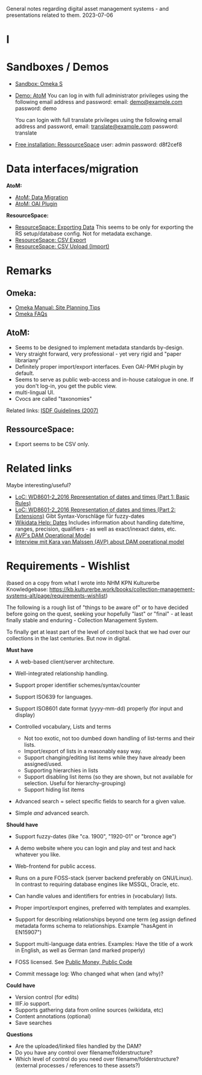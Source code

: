 General notes regarding digital asset management systems - and presentations related to them.
2023-07-06


# I



# Sandboxes / Demos

  * [Sandbox: Omeka S](https://omeka.org/s/download#sandbox)

  * [Demo: AtoM](https://demo.accesstomemory.org/)
    You can log in with full administrator privileges using the following email address and password:
    email: demo@example.com
    password: demo

    You can login with full translate privileges using the following email address and password,
    email: translate@example.com
    password: translate

  * [Free installation: RessourceSpace](https://pb.free.resourcespace.com/)
    user: admin
    password: d8f2cef8


# Data interfaces/migration

**AtoM:**
  * [AtoM: Data Migration](https://www.artefactual.com/services/data-migration/)
  * [AtoM: OAI Plugin](https://www.accesstomemory.org/en/docs/2.6/user-manual/import-export/oai-pmh/)

**ResourceSpace:**
  * [ResourceSpace: Exporting Data](https://www.resourcespace.com/knowledge-base/systemadmin/download-config)
    This seems to be only for exporting the RS setup/database config. Not for metadata exchange.
  * [ResourceSpace: CSV Export](https://www.resourcespace.com/knowledge-base/user/csv_export)
  * [ResourceSpace: CSV Upload (Import)](https://www.resourcespace.com/knowledge-base/plugins/csv-upload)
   


# Remarks

## Omeka: 

  * [Omeka Manual: Site Planning Tips](https://omeka.org/classic/docs/GettingStarted/Site_Planning_Tips/)
  * [Omeka FAQs](https://forum.omeka.org/t/omeka-frequently-asked-questions/6777)

## AtoM: 

  * Seems to be designed to implement metadata standards by-design.
  * Very straight forward, very professional - yet very rigid and "paper librariany"
  * Definitely proper import/export interfaces. Even OAI-PMH plugin by default.
  * Seems to serve as public web-access and in-house catalogue in one.
    If you don't log-in, you get the public view.
  * multi-lingual UI.
  * Cvocs are called "taxonomies"

Related links:
  [ISDF Guidelines (2007)](https://www.ica.org/sites/default/files/CBPS_2007_Guidelines_ISDF_First-edition_EN.pdf)


## RessourceSpace: 
  * Export seems to be CSV only.





# Related links

Maybe interesting/useful?


  * [LoC: WD8601-2\_2016 Representation of dates and times (Part 1: Basic Rules)](https://www.loc.gov/standards/datetime/iso-tc154-wg5_n0038_iso_wd_8601-1_2016-02-16.pdf)
  * [LoC: WD8601-2\_2016 Representation of dates and times (Part 2: Extensions)](https://www.loc.gov/standards/datetime/iso-tc154-wg5_n0039_iso_wd_8601-2_2016-02-16.pdf)
    Gibt Syntax-Vorschläge für fuzzy-dates
  * [Wikidata Help: Dates](https://www.wikidata.org/wiki/Help:Dates)
    Includes information about handling date/time, ranges, precision, qualifiers - as well as exact/inexact dates, etc.
  * [AVP's DAM Operational Model](https://www.weareavp.com/guide/dam-operational-model/)
  * [Interview mit Kara van Malssen (AVP) about DAM operational model](https://www.weareavp.com/avps-operational-model-for-dam-success-an-interview-with-kara-van-malssen/)


# Requirements - Wishlist

(based on a copy from what I wrote into NHM KPN Kulturerbe Knowledgebase: https://kb.kulturerbe.work/books/collection-management-systems-alt/page/requirements-wishlist)

The following is a rough list of "things to be aware of" or to have decided
before going on the quest, seeking your hopefully "last" or "final" - at least
finally stable and enduring - Collection Management System.

To finally get at least part of the level of control back that we had over our
collections in the last centuries. But now in digital.

**Must have**
  * A web-based client/server architecture.
  * Well-integrated relationship handling.

  * Support proper identifier schemes/syntax/counter
  * Support ISO639 for languages.
  * Support ISO8601 date format (yyyy-mm-dd) properly (for input and display)

  * Controlled vocabulary, Lists and terms
    * Not too exotic, not too dumbed down handling of list-terms and their lists.
    * Import/export of lists in a reasonably easy way.
    * Support changing/editing list items while they have already been assigned/used.
    * Supporting hierarchies in lists
    * Support disabling list items (so they are shown, but not available for selection. Useful for hierarchy-grouping)
    * Support hiding list items
  * Advanced search = select specific fields to search for a given value.
  * Simple *and* advanced search.


**Should have**
  * Support fuzzy-dates (like "ca. 1900", "1920-01" or "bronce age")

  * A demo website where you can login and play and test and hack whatever you like.

  * Web-frontend for public access.

  * Runs on a pure FOSS-stack (server backend preferably on GNU/Linux). In
    contrast to requiring database engines like MSSQL, Oracle, etc.

  * Can handle values and identifiers for entries in (vocabulary) lists.

  * Proper import/export engines, preferred with templates and examples.

  * Support for describing relationships beyond one term (eg assign defined
    metadata forms schema to relationships. Example "hasAgent in EN15907")

  * Support multi-language data entries.
    Examples: Have the title of a work in English, as well as German (and
              marked properly)

  * FOSS licensed. See [Public Money, Public Code](https://publiccode.eu/)

  * Commit message log:
    Who changed what when (and why)?


**Could have**
  * Version control (for edits)
  * IIIF.io support.
  * Supports gathering data from online sources (wikidata, etc)
  * Content annotations (optional)
  * Save searches

 
**Questions**

  * Are the uploaded/linked files handled by the DAM?
  * Do you have any control over filename/folderstructure?
  * Which level of control do you need over filename/folderstructure?
    (external processes / references to these assets?)



